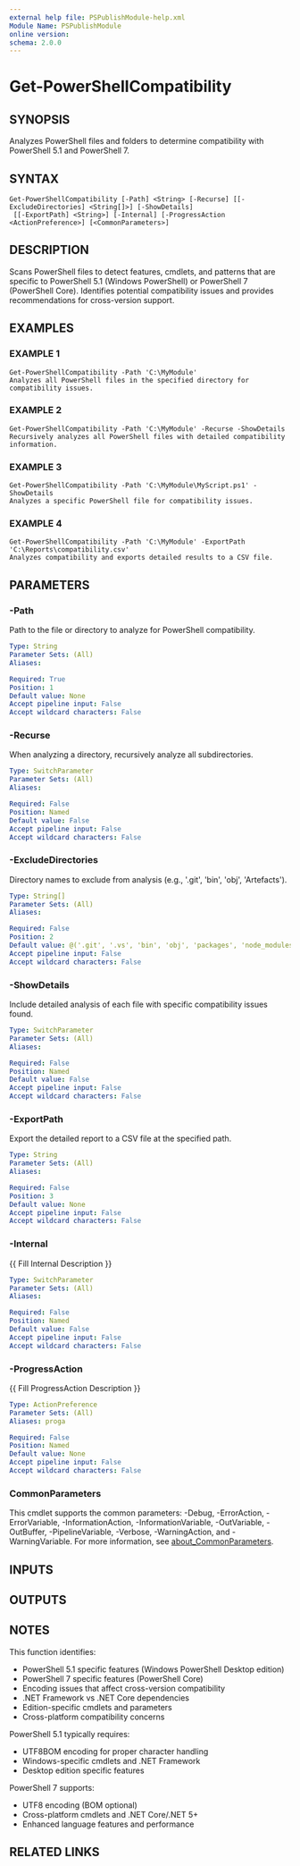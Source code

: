 ```yaml
---
external help file: PSPublishModule-help.xml
Module Name: PSPublishModule
online version:
schema: 2.0.0
---
```


# Get-PowerShellCompatibility

## SYNOPSIS
Analyzes PowerShell files and folders to determine compatibility with PowerShell 5.1 and PowerShell 7.

## SYNTAX

```
Get-PowerShellCompatibility [-Path] <String> [-Recurse] [[-ExcludeDirectories] <String[]>] [-ShowDetails]
 [[-ExportPath] <String>] [-Internal] [-ProgressAction <ActionPreference>] [<CommonParameters>]
```

## DESCRIPTION
Scans PowerShell files to detect features, cmdlets, and patterns that are specific to PowerShell 5.1 (Windows PowerShell)
or PowerShell 7 (PowerShell Core).
Identifies potential compatibility issues and provides recommendations for cross-version support.

## EXAMPLES

### EXAMPLE 1
```
Get-PowerShellCompatibility -Path 'C:\MyModule'
Analyzes all PowerShell files in the specified directory for compatibility issues.
```

### EXAMPLE 2
```
Get-PowerShellCompatibility -Path 'C:\MyModule' -Recurse -ShowDetails
Recursively analyzes all PowerShell files with detailed compatibility information.
```

### EXAMPLE 3
```
Get-PowerShellCompatibility -Path 'C:\MyModule\MyScript.ps1' -ShowDetails
Analyzes a specific PowerShell file for compatibility issues.
```

### EXAMPLE 4
```
Get-PowerShellCompatibility -Path 'C:\MyModule' -ExportPath 'C:\Reports\compatibility.csv'
Analyzes compatibility and exports detailed results to a CSV file.
```

## PARAMETERS

### -Path
Path to the file or directory to analyze for PowerShell compatibility.

```yaml
Type: String
Parameter Sets: (All)
Aliases:

Required: True
Position: 1
Default value: None
Accept pipeline input: False
Accept wildcard characters: False
```

### -Recurse
When analyzing a directory, recursively analyze all subdirectories.

```yaml
Type: SwitchParameter
Parameter Sets: (All)
Aliases:

Required: False
Position: Named
Default value: False
Accept pipeline input: False
Accept wildcard characters: False
```

### -ExcludeDirectories
Directory names to exclude from analysis (e.g., '.git', 'bin', 'obj', 'Artefacts').

```yaml
Type: String[]
Parameter Sets: (All)
Aliases:

Required: False
Position: 2
Default value: @('.git', '.vs', 'bin', 'obj', 'packages', 'node_modules', '.vscode', 'Artefacts', 'Ignore')
Accept pipeline input: False
Accept wildcard characters: False
```

### -ShowDetails
Include detailed analysis of each file with specific compatibility issues found.

```yaml
Type: SwitchParameter
Parameter Sets: (All)
Aliases:

Required: False
Position: Named
Default value: False
Accept pipeline input: False
Accept wildcard characters: False
```

### -ExportPath
Export the detailed report to a CSV file at the specified path.

```yaml
Type: String
Parameter Sets: (All)
Aliases:

Required: False
Position: 3
Default value: None
Accept pipeline input: False
Accept wildcard characters: False
```

### -Internal
{{ Fill Internal Description }}

```yaml
Type: SwitchParameter
Parameter Sets: (All)
Aliases:

Required: False
Position: Named
Default value: False
Accept pipeline input: False
Accept wildcard characters: False
```

### -ProgressAction
{{ Fill ProgressAction Description }}

```yaml
Type: ActionPreference
Parameter Sets: (All)
Aliases: proga

Required: False
Position: Named
Default value: None
Accept pipeline input: False
Accept wildcard characters: False
```

### CommonParameters
This cmdlet supports the common parameters: -Debug, -ErrorAction, -ErrorVariable, -InformationAction, -InformationVariable, -OutVariable, -OutBuffer, -PipelineVariable, -Verbose, -WarningAction, and -WarningVariable. For more information, see [about_CommonParameters](http://go.microsoft.com/fwlink/?LinkID=113216).

## INPUTS

## OUTPUTS

## NOTES
This function identifies:
- PowerShell 5.1 specific features (Windows PowerShell Desktop edition)
- PowerShell 7 specific features (PowerShell Core)
- Encoding issues that affect cross-version compatibility
- .NET Framework vs .NET Core dependencies
- Edition-specific cmdlets and parameters
- Cross-platform compatibility concerns

PowerShell 5.1 typically requires:
- UTF8BOM encoding for proper character handling
- Windows-specific cmdlets and .NET Framework
- Desktop edition specific features

PowerShell 7 supports:
- UTF8 encoding (BOM optional)
- Cross-platform cmdlets and .NET Core/.NET 5+
- Enhanced language features and performance

## RELATED LINKS
